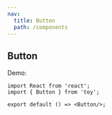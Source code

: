 ```yaml
---
nav:
  title: Button
  path: /components
---
```


## Button

Demo:

```tsx
import React from 'react';
import { Button } from 'toy';

export default () => <Button/>;
```

